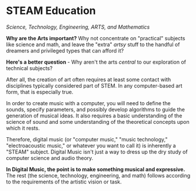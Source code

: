 <link href="../../markdown.css" rel="stylesheet"></link> 

# STEAM Education
*Science, Technology, Engineering, ARTS, and Mathematics*

**Why are the Arts important?** Why not concentrate on "practical" subjects like science and math, and leave the "extra" *artsy* stuff to the handful of dreamers and privileged types that can afford it?

**Here's a better question** - Why aren't the arts *central* to our exploration of technical subjects? 

After all, the creation of art often requires at least some contact with disciplines typically considered part of STEM. In any computer-based art form, that is especially true. 

In order to create music with a computer, you will need to define the sounds, specify parameters, and possibly develop algorithms to guide the generation of musical ideas. It also requires a basic understanding of the science of sound and some understanding of the theoretical concepts upon which it rests. 

Therefore, digital music (or "computer music," "music technology," "electroacoustic music," or whatever you want to call it) is inherently a "STEAM" subject. Digital Music isn't just a way to dress up the dry study of computer science and audio theory. 

**In Digital Music, the point is to make something musical and expressive.** The rest (the science, technology, engineering, and math) follows according to the requirements of the artistic vision or task.